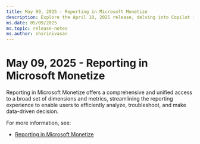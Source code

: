 ```yaml
---
title: May 09, 2025 - Reporting in Microsoft Monetize
description: Explore the April 10, 2025 release, delving into Copilot in Microsoft Monetize that provides real-time, contextual assistance, helping users navigate the platform efficiently.
ms.date: 05/09/2025
ms.topic: release-notes
ms.author: shsrinivasan
---
```


# May 09, 2025 - Reporting in Microsoft Monetize

Reporting in Microsoft Monetize offers a comprehensive and unified access to a broad set of dimensions and metrics, streamlining the reporting experience to enable users to efficiently analyze, troubleshoot, and make data-driven decision.

 
For more information, see: 
- [Reporting in Microsoft Monetize](reporting-in-microsoft-monetize.md)